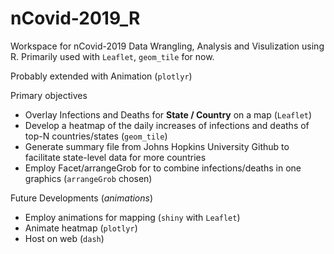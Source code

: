 # nCovid-2019_R

Workspace for nCovid-2019 Data Wrangling, Analysis and Visulization using R.
Primarily used with `Leaflet`, `geom_tile` for now.

Probably extended with Animation (`plotlyr`)

Primary objectives
* Overlay Infections and Deaths for **State / Country** on a map (`Leaflet`)
* Develop a heatmap of the daily increases of infections and deaths of top-N countries/states (`geom_tile`)
* Generate summary file from Johns Hopkins University Github to facilitate state-level data for more countries
* Employ Facet/arrangeGrob for to combine infections/deaths in one graphics (`arrangeGrob` chosen)

Future Developments (*animations*)
* Employ animations for mapping (`shiny` with `Leaflet`)
* Animate heatmap (`plotlyr`)
* Host on web (`dash`)
